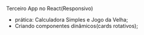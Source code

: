 Terceiro App no React(Responsivo)
 - prática: Calculadora Simples e Jogo da Velha;
 - Criando componentes dinâmicos(cards rotativos); 